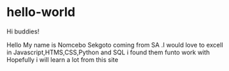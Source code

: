 # hello-world

Hi buddies!

Hello My name is Nomcebo Sekgoto coming from SA .I would love to excell in Javascript,HTMS,CSS,Python and SQL i found them funto work with
Hopefully i will learn a lot from this site

